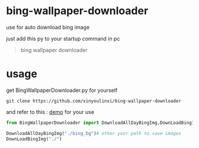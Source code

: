 # bing-wallpaper-downloader


use for auto download bing image

just add this py to your startup command in pc
> bing wallpaper downloader 

# usage

get BingWallpaperDownloader.py for yourself

```shell
git clone https://github.com/xinyoulinxi/bing-wallpaper-downloader
```

and refer to this : [demo](/demo.py) for your use

```python
from BingWallpaperDownloader import DownloadAllDayBingImg,DownLoadBingImg

DownloadAllDayBingImg("./bing_bg")# other your path to save images
DownLoadBingImg("./")
```